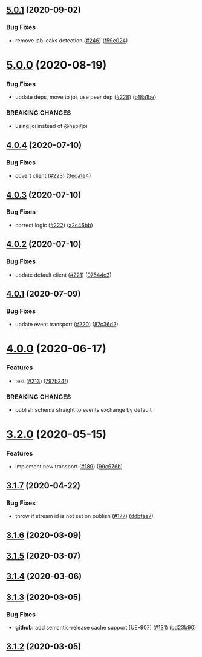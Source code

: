 ## [5.0.1](https://github.com/pagerinc/event-sourcerer-client/compare/v5.0.0...v5.0.1) (2020-09-02)


### Bug Fixes

* remove lab leaks detection ([#246](https://github.com/pagerinc/event-sourcerer-client/issues/246)) ([f59e024](https://github.com/pagerinc/event-sourcerer-client/commit/f59e02499156189dc110225620475515b0d35bfa))

# [5.0.0](https://github.com/pagerinc/event-sourcerer-client/compare/v4.0.4...v5.0.0) (2020-08-19)


### Bug Fixes

* update deps, move to joi, use peer dep ([#228](https://github.com/pagerinc/event-sourcerer-client/issues/228)) ([b18a1be](https://github.com/pagerinc/event-sourcerer-client/commit/b18a1be7905538a6ebd67b363bb289fd561c872a))


### BREAKING CHANGES

* using joi instead of @hapi/joi

## [4.0.4](https://github.com/pagerinc/event-sourcerer-client/compare/v4.0.3...v4.0.4) (2020-07-10)


### Bug Fixes

* covert client ([#223](https://github.com/pagerinc/event-sourcerer-client/issues/223)) ([3eca1e4](https://github.com/pagerinc/event-sourcerer-client/commit/3eca1e447930f59d77196fc0210d707a70c47398))

## [4.0.3](https://github.com/pagerinc/event-sourcerer-client/compare/v4.0.2...v4.0.3) (2020-07-10)


### Bug Fixes

* correct logic ([#222](https://github.com/pagerinc/event-sourcerer-client/issues/222)) ([a2c46bb](https://github.com/pagerinc/event-sourcerer-client/commit/a2c46bbe3190a3875fcc410e6e3117647141bf8b))

## [4.0.2](https://github.com/pagerinc/event-sourcerer-client/compare/v4.0.1...v4.0.2) (2020-07-10)


### Bug Fixes

* update default client ([#221](https://github.com/pagerinc/event-sourcerer-client/issues/221)) ([97544c3](https://github.com/pagerinc/event-sourcerer-client/commit/97544c39f8c634e037ba8f352d4210275583847b))

## [4.0.1](https://github.com/pagerinc/event-sourcerer-client/compare/v4.0.0...v4.0.1) (2020-07-09)


### Bug Fixes

* update event transport ([#220](https://github.com/pagerinc/event-sourcerer-client/issues/220)) ([87c36d2](https://github.com/pagerinc/event-sourcerer-client/commit/87c36d2faed17e9576323f32334ebefdfb3bfee3))

# [4.0.0](https://github.com/pagerinc/event-sourcerer-client/compare/v3.2.0...v4.0.0) (2020-06-17)


### Features

* test ([#213](https://github.com/pagerinc/event-sourcerer-client/issues/213)) ([797b24f](https://github.com/pagerinc/event-sourcerer-client/commit/797b24ffea16f93e482d062aed48fc4398354803))


### BREAKING CHANGES

* publish schema straight to events exchange by default

# [3.2.0](https://github.com/pagerinc/event-sourcerer-client/compare/v3.1.7...v3.2.0) (2020-05-15)


### Features

* implement new transport ([#189](https://github.com/pagerinc/event-sourcerer-client/issues/189)) ([99c676b](https://github.com/pagerinc/event-sourcerer-client/commit/99c676b750c1a58a6adaa1ef8fb0698bb92c43d9))

## [3.1.7](https://github.com/pagerinc/event-sourcerer-client/compare/v3.1.6...v3.1.7) (2020-04-22)


### Bug Fixes

* throw if stream id is not set on publish ([#177](https://github.com/pagerinc/event-sourcerer-client/issues/177)) ([ddbfae7](https://github.com/pagerinc/event-sourcerer-client/commit/ddbfae7c5316846f20f25895e3ddd3177b350824))

## [3.1.6](https://github.com/pagerinc/event-sourcerer-client/compare/v3.1.5...v3.1.6) (2020-03-09)

## [3.1.5](https://github.com/pagerinc/event-sourcerer-client/compare/v3.1.4...v3.1.5) (2020-03-07)

## [3.1.4](https://github.com/pagerinc/event-sourcerer-client/compare/v3.1.3...v3.1.4) (2020-03-06)

## [3.1.3](https://github.com/pagerinc/event-sourcerer-client/compare/v3.1.2...v3.1.3) (2020-03-05)


### Bug Fixes

* **github:** add semantic-release cache support [UE-907] ([#131](https://github.com/pagerinc/event-sourcerer-client/issues/131)) ([bd23b90](https://github.com/pagerinc/event-sourcerer-client/commit/bd23b90b149e9c244b28845ec4491eadebcc29cc))

## [3.1.2](https://github.com/pagerinc/event-sourcerer-client/compare/v3.1.1...v3.1.2) (2020-03-05)
